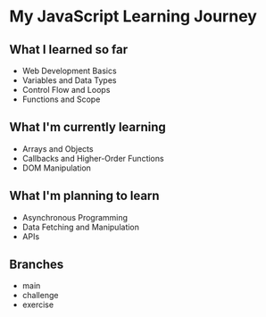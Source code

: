 # My JavaScript Learning Journey

## What I learned so far
- Web Development Basics
- Variables and Data Types
- Control Flow and Loops
- Functions and Scope

## What I'm currently learning
- Arrays and Objects
- Callbacks and Higher-Order Functions
- DOM Manipulation

## What I'm planning to learn
- Asynchronous Programming
- Data Fetching and Manipulation
- APIs

## Branches
- main
- challenge
- exercise
